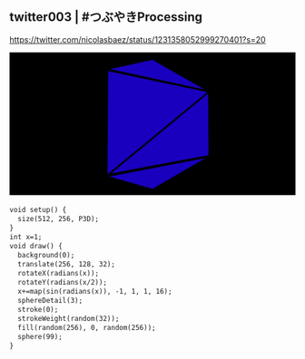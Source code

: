 ## twitter003 | #つぶやきProcessing 
https://twitter.com/nicolasbaez/status/1231358052999270401?s=20

![twitter](https://github.com/nicolasbaez/twitter003/blob/master/twitter003.gif)
```processing
void setup() {
  size(512, 256, P3D);
}
int x=1;
void draw() {
  background(0);
  translate(256, 128, 32);
  rotateX(radians(x));
  rotateY(radians(x/2));
  x+=map(sin(radians(x)), -1, 1, 1, 16);
  sphereDetail(3);
  stroke(0);
  strokeWeight(random(32));
  fill(random(256), 0, random(256));
  sphere(99);
}
```
